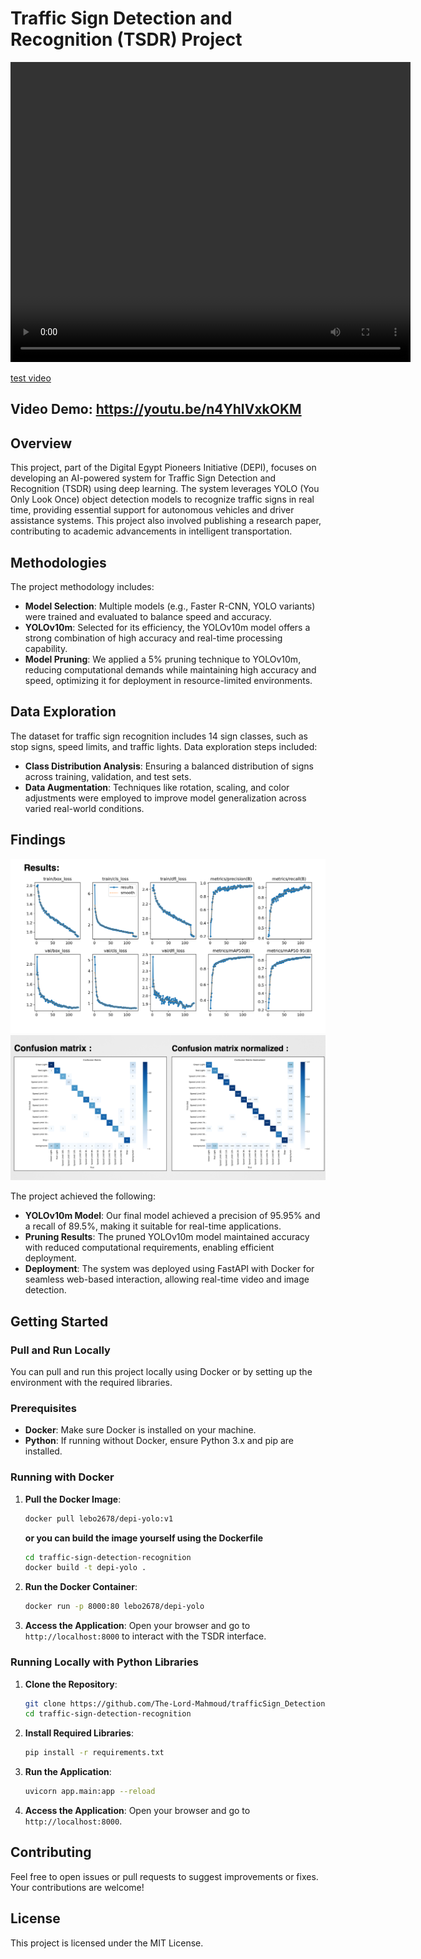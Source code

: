 # Traffic Sign Detection and Recognition (TSDR) Project

<video width="640" height="480" controls>
  <source src="./media/WhatsApp%20Video%202024-10-25%20at%2019.07.31.mp4" type="video/mp4">
  Your browser does not support the video tag.
</video>

[test video](/media/WhatsApp%20Video%202024-10-25%20at%2019.07.31.mp4)

## Video Demo: https://youtu.be/n4YhIVxkOKM

## Overview

This project, part of the Digital Egypt Pioneers Initiative (DEPI), focuses on developing an AI-powered system for Traffic Sign Detection and Recognition (TSDR) using deep learning. The system leverages YOLO (You Only Look Once) object detection models to recognize traffic signs in real time, providing essential support for autonomous vehicles and driver assistance systems. This project also involved publishing a research paper, contributing to academic advancements in intelligent transportation.

## Methodologies

The project methodology includes:

- **Model Selection**: Multiple models (e.g., Faster R-CNN, YOLO variants) were trained and evaluated to balance speed and accuracy.
- **YOLOv10m**: Selected for its efficiency, the YOLOv10m model offers a strong combination of high accuracy and real-time processing capability.
- **Model Pruning**: We applied a 5% pruning technique to YOLOv10m, reducing computational demands while maintaining high accuracy and speed, optimizing it for deployment in resource-limited environments.

## Data Exploration

The dataset for traffic sign recognition includes 14 sign classes, such as stop signs, speed limits, and traffic lights. Data exploration steps included:

- **Class Distribution Analysis**: Ensuring a balanced distribution of signs across training, validation, and test sets.
- **Data Augmentation**: Techniques like rotation, scaling, and color adjustments were employed to improve model generalization across varied real-world conditions.

## Findings

![graphs](/media/image.png)
![conv matrix](/media/image-1.png)

The project achieved the following:

- **YOLOv10m Model**: Our final model achieved a precision of 95.95% and a recall of 89.5%, making it suitable for real-time applications.
- **Pruning Results**: The pruned YOLOv10m model maintained accuracy with reduced computational requirements, enabling efficient deployment.
- **Deployment**: The system was deployed using FastAPI with Docker for seamless web-based interaction, allowing real-time video and image detection.

## Getting Started

### Pull and Run Locally

You can pull and run this project locally using Docker or by setting up the environment with the required libraries.

### Prerequisites

- **Docker**: Make sure Docker is installed on your machine.
- **Python**: If running without Docker, ensure Python 3.x and pip are installed.

### Running with Docker

1. **Pull the Docker Image**:
    ```bash
    docker pull lebo2678/depi-yolo:v1
    ```
    **or you can build the image yourself using the Dockerfile**
    ```bash
    cd traffic-sign-detection-recognition
    docker build -t depi-yolo .
    ```

2. **Run the Docker Container**:
    ```bash
    docker run -p 8000:80 lebo2678/depi-yolo
    ```

3. **Access the Application**: Open your browser and go to `http://localhost:8000` to interact with the TSDR interface.

### Running Locally with Python Libraries

1. **Clone the Repository**:
    ```bash
    git clone https://github.com/The-Lord-Mahmoud/trafficSign_DetectionAndRecognition
    cd traffic-sign-detection-recognition
    ```

2. **Install Required Libraries**:
    ```bash
    pip install -r requirements.txt
    ```

3. **Run the Application**:
    ```bash
    uvicorn app.main:app --reload
    ```

4. **Access the Application**: Open your browser and go to `http://localhost:8000`.

## Contributing

Feel free to open issues or pull requests to suggest improvements or fixes. Your contributions are welcome!

## License

This project is licensed under the MIT License.
